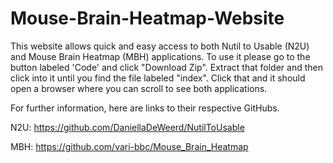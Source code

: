 # Mouse-Brain-Heatmap-Website

This website allows quick and easy access to both Nutil to Usable (N2U) and Mouse Brain Heatmap (MBH) applications. To use it please go to the button labeled 'Code' and click "Download Zip". Extract that folder and then click into it until you find the file labeled "index". Click that and it should open a browser where you can scroll to see both applications.

For further information, here are links to their respective GitHubs.

N2U:
https://github.com/DaniellaDeWeerd/NutilToUsable

MBH:
https://github.com/vari-bbc/Mouse_Brain_Heatmap
